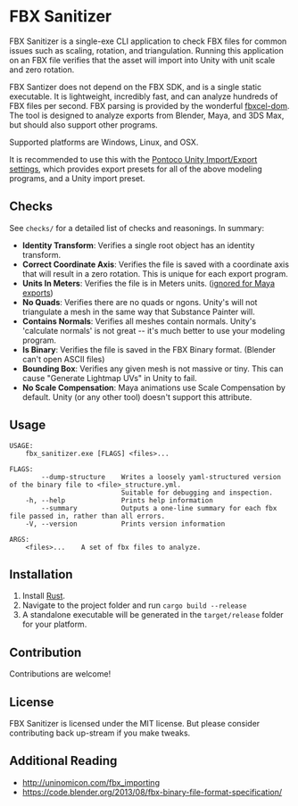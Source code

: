 # FBX Sanitizer
FBX Sanitizer is a single-exe CLI application to check FBX files for common issues such as scaling, rotation, and triangulation. Running this application on an FBX file verifies that the asset will import into Unity with unit scale and zero rotation.

FBX Santizer does not depend on the FBX SDK, and is a single static executable. It is lightweight, incredibly fast, and can analyze hundreds of FBX files per second. FBX parsing is provided by the wonderful [fbxcel-dom](https://github.com/lo48576/fbxcel). The tool is designed to analyze exports from Blender, Maya, and 3DS Max, but should also support other programs.

Supported platforms are Windows, Linux, and OSX.

It is recommended to use this with the [Pontoco Unity Import/Export settings](https://www.notion.so/Pontoco-FBX-Import-Export-Settings-7b363beb7f7249f2bca6d6bdbcae6c5d), which provides export presets for all of the above modeling programs, and a Unity import preset. 

## Checks
See `checks/` for a detailed list of checks and reasonings. In summary:
 - **Identity Transform**: Verifies a single root object has an identity transform.
 - **Correct Coordinate Axis**: Verifies the file is saved with a coordinate axis that will result in a zero rotation. This is unique for each export program.
 - **Units In Meters**: Verifies the file is in Meters units. ([ignored for Maya exports](http://uninomicon.com/fbx_importing#folded_1929534150840c69a4accdff7b5c8f75_2))
 - **No Quads**: Verifies there are no quads or ngons. Unity's will not triangulate a mesh in the same way that Substance Painter will.
 - **Contains Normals**: Verifies all meshes contain normals. Unity's 'calculate normals' is not great -- it's much better to use your modeling program.
 - **Is Binary**: Verifies the file is saved in the FBX Binary format. (Blender can't open ASCII files)
 - **Bounding Box**: Verifies any given mesh is not massive or tiny. This can cause "Generate Lightmap UVs" in Unity to fail.
 - **No Scale Compensation**: Maya animations use Scale Compensation by default. Unity (or any other tool) doesn't support this attribute.

## Usage
```
USAGE:
    fbx_sanitizer.exe [FLAGS] <files>...

FLAGS:
        --dump-structure    Writes a loosely yaml-structured version of the binary file to <file>_structure.yml.
                            Suitable for debugging and inspection.
    -h, --help              Prints help information
        --summary           Outputs a one-line summary for each fbx file passed in, rather than all errors.
    -V, --version           Prints version information

ARGS:
    <files>...    A set of fbx files to analyze.
```

## Installation
1. Install [Rust](https://www.rust-lang.org/tools/install). 
2. Navigate to the project folder and run `cargo build --release`
3. A standalone executable will be generated in the `target/release` folder for your platform.

## Contribution
Contributions are welcome!

## License
FBX Sanitizer is licensed under the MIT license. But please consider contributing back up-stream if you make tweaks.

## Additional Reading
- http://uninomicon.com/fbx_importing
- https://code.blender.org/2013/08/fbx-binary-file-format-specification/
